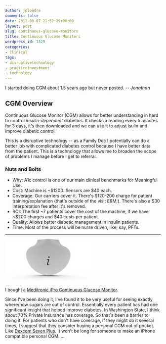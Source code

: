 ```yaml
---
author: jploudre
comments: false
date: 2012-09-07 21:52:29+00:00
layout: post
slug: continuous-glucose-monitors
title: Continuous Glucose Monitors
wordpress_id: 1329
categories:
- Clinical
tags:
- disruptivetechnology
- practiceinvestment
- technology
---
```


I started doing CGM about 1.5 years ago but never posted. -- *Jonathan*

CGM Overview
-----------------------

Continuous Glucose Monitor (CGM) allows for better understanding in hard to control _insulin-dependent_ diabetics. It checks a reading every 5 minutes for 3 days, it's then downloaded and we can use it to adjust isulin and improve diabetic control.

This is a disruptive technology -- as a Family Doc I potentially can do a better job with complicated diabetes control because I have better data from the patient. This is a technology that allows me to broaden the scope of problems I manage before I get to referral.

### Nuts and Bolts

* Why: A1c control is one of our main clinical benchmarks for Meaningful Use.
* Cost: Machine is ~$1200. Sensors are $40 each.
* Coverage: Our carriers cover it. There's $120-200 charge for patient training/explanation (that's outside of the visit E&M;). There's also a $30 interpretation fee after it's removed.
* ROI: The first ~7 patients cover the cost of the machine, if we have ~$200 charges and $40 costs per patient.
* Quality: Allows better diabetic management in insulin patients.
* Time: Most of the process will be nurse driven, like, say, PFTs.

--------------------

![](/files/2012/09/Simple2Start.jpg)

I bought a [Meditronic iPro Continuous Glucose Monitor](http://professional.medtronicdiabetes.com/hcp-products/ipro2).

Since I've been doing it, I've found it to be very useful for seeing exactly where/how sugars are out of control. Essentially every patient has had one significant insight that helped improve diabetes. In Washington State, I think about 70% Private Insurance has coverage. So that's been a barrier to doing it. For patients who don't have coverage, if they might do it several times, I suggest that they consider buying a personal CGM out of pocket. Like [Dexcom Seven Plus](http://www.dexcom.com/seven-plus). It won't be long for someone to make an iPhone compatible personal CGM.....

